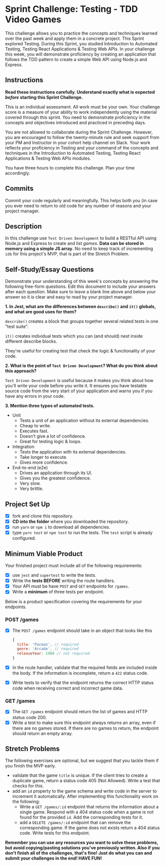 # Sprint Challenge: Testing - TDD Video Games

This challenge allows you to practice the concepts and techniques learned over the past week and apply them in a concrete project. This Sprint explored Testing. During this Sprint, you studied Introduction to Automated Testing, Testing React Applications & Testing Web APIs. In your challenge this week, you will demonstrate proficiency by creating an application that follows the TDD pattern to create a simple Web API using Node.js and Express.

## Instructions

**Read these instructions carefully. Understand exactly what is expected _before_ starting this Sprint Challenge.**

This is an individual assessment. All work must be your own. Your challenge score is a measure of your ability to work independently using the material covered through this sprint. You need to demonstrate proficiency in the concepts and objectives introduced and practiced in preceding days.

You are not allowed to collaborate during the Sprint Challenge. However, you are encouraged to follow the twenty-minute rule and seek support from your PM and Instructor in your cohort help channel on Slack. Your work reflects your proficiency in Testing and your command of the concepts and techniques in the Introduction to Automated Testing, Testing React Applications & Testing Web APIs modules.

You have three hours to complete this challenge. Plan your time accordingly.

## Commits

Commit your code regularly and meaningfully. This helps both you (in case you ever need to return to old code for any number of reasons and your project manager.

## Description

In this challenge use `Test Driven Development` to build a RESTful API using Node.js and Express to create and list _games_. **Data can be stored in memory using a simple JS array**. No need to keep track of incrementing `id`s for this project's MVP, that is part of the Stretch Problem.

## Self-Study/Essay Questions

Demonstrate your understanding of this week's concepts by answering the following free-form questions. Edit this document to include your answers after each question. Make sure to leave a blank line above and below your answer so it is clear and easy to read by your project manager.

**1. In Jest, what are the differences between `describe()` and `it()` globals, and what are good uses for them?**

`describe()` creates a block that groups together several related tests in one "test suite".

`it()` creates individual tests which you can (and should) nest inside different describe blocks.

They're useful for creating test that check the logic & functionality of your code.

**2. What is the point of `Test Driven Development`? What do you think about this approach?**

`Test Driven Development` is useful because it makes you think about how you'll write your code before you write it. It ensures you have testable source code from the very start of your application and warns you if you have any errors in your code.

**3. Mention three types of automated tests.**

* Unit
  * Tests a unit of an application without its external dependencies.
  * Cheap to write.
  * Executes fast.
  * Doesn't give a lot of confidence.
  * Great for testing logic & loops.
* Integration
  * Tests the application with its external dependencies.
  * Take longer to execute.
  * Gives more confidence.
* End-to-end (e2e)
  * Drives an application through its UI.
  * Gives you the greatest confidence.
  * Very slow.
  * Very brittle.

## Project Set Up

- [x] fork and clone this repository.
- [x] **CD into the folder** where you downloaded the repository.
- [x] run `yarn` or `npm i` to download all dependencies.
- [x] type `yarn test` or `npm test` to run the tests. The `test` script is already configured.

## Minimum Viable Product

Your finished project must include all of the following requirements:

- [x] use `jest` and `supertest` to write the tests.
- [x] Write the **tests BEFORE** writing the route handlers.
- [x] Your API must be have `POST` and `GET` endpoints for `/games`.
- [x] Write a **minimum** of three tests per endpoint.

Below is a product specification covering the requirements for your endpoints.

### POST /games

- [x] The `POST /games` endpoint should take in an object that looks like this

  ```js
  {
    title: 'Pacman', // required
    genre: 'Arcade', // required
    releaseYear: 1980 // not required
  }
  ```

- [x] In the route handler, validate that the required fields are included inside the body. If the information is incomplete, return a `422` status code.
- [x] Write tests to verify that the endpoint returns the correct HTTP status code when receiving correct and incorrect game data.

### GET /games

- [x] The `GET /games` endpoint should return the list of games and HTTP status code 200.
- [x] Write a test to make sure this endpoint always returns an array, even if there are no games stored. If there are no games to return, the endpoint should return an empty array.

## Stretch Problems

The following exercises are optional, but we suggest that you tackle them if you finish the MVP early.

- validate that the game `title` is unique. If the client tries to create a duplicate game, return a status code 405 (Not Allowed). Write a test that checks for this.
- add an `id` property to the game schema and write code in the server to increment it automatically. After implementing this functionality work on the following:
  - Write a `GET /games/:id` endpoint that returns the information about a single game. Respond with a 404 status code when a game is not found for the provided `id`. Add the corresponding tests for it.
  - add a `DELETE /games/:id` endpoint that can remove the corresponding game. If the game does not exists return a 404 status code. Write tests for this endpoint.

**Remember you can use any resources you want to solve these problems, but avoid copying/pasting solutions you've previously written. Also if you don't finish all of the challenges, that's fine! Just do what you can and submit your challenges in the end! HAVE FUN!**

